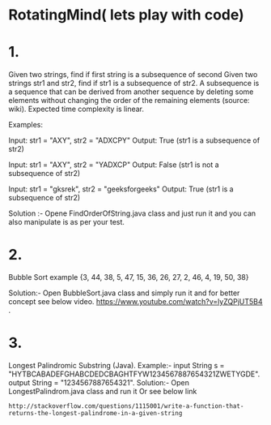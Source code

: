 # RotatingMind( lets play with code)

#  1.

Given two strings, find if first string is a subsequence of second
Given two strings str1 and str2, find if str1 is a subsequence of str2. A subsequence is a sequence that can be derived from another sequence by deleting some elements without changing the order of the remaining elements (source: wiki). Expected time complexity is linear.

Examples:

Input: str1 = "AXY", str2 = "ADXCPY"
Output: True (str1 is a subsequence of str2)

Input: str1 = "AXY", str2 = "YADXCP"
Output: False (str1 is not a subsequence of str2)

Input: str1 = "gksrek", str2 = "geeksforgeeks"
Output: True (str1 is a subsequence of str2)

Solution :- Opene FindOrderOfString.java class and just run it and you can also manipulate is as per your test.

# 2.
 Bubble Sort example {3, 44, 38, 5, 47, 15, 36, 26, 27, 2, 46, 4, 19, 50, 38}
 
 Solution:- Open BubbleSort.java class and simply run it and for better concept see below video. https://www.youtube.com/watch?v=lyZQPjUT5B4 .
  
  # 3.
  
   Longest Palindromic Substring (Java).
   Example:-
           input String s = "HYTBCABADEFGHABCDEDCBAGHTFYW1234567887654321ZWETYGDE". 
           output String  =  "1234567887654321".
   Solution:- Open LongestPalindrom.java class and run it Or see below link
   
    http://stackoverflow.com/questions/1115001/write-a-function-that-returns-the-longest-palindrome-in-a-given-string
